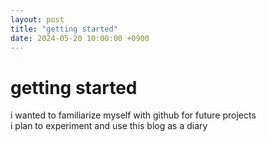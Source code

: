 ```yaml
---
layout: post
title: "getting started"
date: 2024-05-20 10:00:00 +0900
---
```


# getting started

i wanted to familiarize myself with github for future projects  
i plan to experiment and use this blog as a diary
